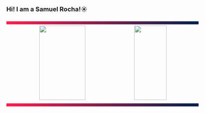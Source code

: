 ### Hi! I am a Samuel Rocha!☀️

<div align='center'>
  
<img src="./github/assets/bar.png" width="100%" height="8px"/>

<div align="center">  
  
  <img width="49%" height="195px" src="https://github-readme-stats.vercel.app/api?username=samielss&show_icons=true&count_private=true&title_color=FF204E&icon_color=A0153E&text_color=c9d1d9&bg_color=0d1117&border_color=fff0" /> 
  
  <img width="41%" height="195px" src="https://github-readme-stats.vercel.app/api/top-langs/?username=samielss&layout=compact&title_color=FF204E&text_color=fff&bg_color=0d1117&border_color=fff0" />
  
</div>

</div>

<img src="./github/assets/bar.png" width="100%" height="8px"/>

<div>
